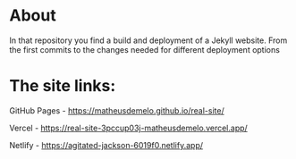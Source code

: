 # About

In that repository you find a build and deployment of a Jekyll website.
From the first commits to the changes needed for different deployment options

# The site links:

GitHub Pages - https://matheusdemelo.github.io/real-site/

Vercel - https://real-site-3pccup03j-matheusdemelo.vercel.app/

Netlify - https://agitated-jackson-6019f0.netlify.app/
